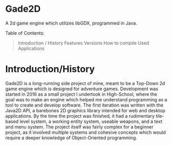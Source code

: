 # Gade2D
A 2d game engine which utilizes libGDX, programmed in Java. 


Table of Contents:
>Introduction / History
>Features
>Versions
>How to compile
>Used Applications
>


Introduction/History
====================

Gade2D is a long-running side project of mine, meant to be a Top-Down 2d game engine which is designed for adventure games. Development was started in 2016 as a small project I undertook in High-School, where the goal was to make an engine which helped me understand programming as a tool to create and develop software. The first iteration was written with the Java2D API, a barebones 2D graphics library intended for web and desktop applications. By the time the project was finished, it had a rudimentary tile-based level system, a working entity system, useable weapons, and a text and menu system. The project itself was fairly complex for a beginner project, as it involved multiple systems and cohesive concepts which would require a deeper knowledge of Object-Oriented programming. 


